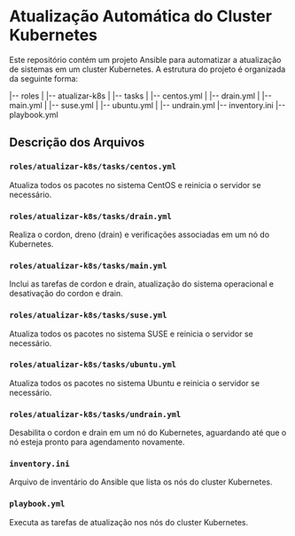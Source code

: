 # Atualização Automática do Cluster Kubernetes

Este repositório contém um projeto Ansible para automatizar a atualização de sistemas em um cluster Kubernetes. A estrutura do projeto é organizada da seguinte forma:

|-- roles
|   |-- atualizar-k8s
|       |-- tasks
|           |-- centos.yml
|           |-- drain.yml
|           |-- main.yml
|           |-- suse.yml
|           |-- ubuntu.yml
|           |-- undrain.yml
|-- inventory.ini
|-- playbook.yml



## Descrição dos Arquivos

### `roles/atualizar-k8s/tasks/centos.yml`

Atualiza todos os pacotes no sistema CentOS e reinicia o servidor se necessário.

### `roles/atualizar-k8s/tasks/drain.yml`

Realiza o cordon, dreno (drain) e verificações associadas em um nó do Kubernetes.

### `roles/atualizar-k8s/tasks/main.yml`

Inclui as tarefas de cordon e drain, atualização do sistema operacional e desativação do cordon e drain.

### `roles/atualizar-k8s/tasks/suse.yml`

Atualiza todos os pacotes no sistema SUSE e reinicia o servidor se necessário.

### `roles/atualizar-k8s/tasks/ubuntu.yml`

Atualiza todos os pacotes no sistema Ubuntu e reinicia o servidor se necessário.

### `roles/atualizar-k8s/tasks/undrain.yml`

Desabilita o cordon e drain em um nó do Kubernetes, aguardando até que o nó esteja pronto para agendamento novamente.

### `inventory.ini`

Arquivo de inventário do Ansible que lista os nós do cluster Kubernetes.

### `playbook.yml`

Executa as tarefas de atualização nos nós do cluster Kubernetes.
